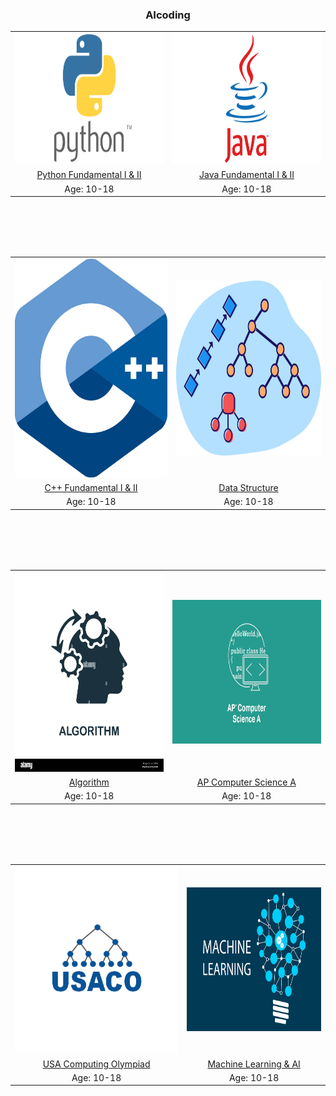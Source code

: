 <h3 style="text-align: center;">AIcoding</h3>

<table>
  
  <tr>
    <td><img src="./images/Python.png" width=400 height=210></td>
    <td><img src="./images/Java.png" width=400 height=210></td>
  </tr>

  <tr>
    <td><center><a href="./python.html">Python Fundamental I & II</a></center></td>
     <td><center><a href="./java.html">Java Fundamental I & II</a></center></td>
  </tr>

  <tr>
    <td><center>Age: 10-18</center></td>
     <td><center>Age: 10-18</center></td>
  </tr>
 </table>

<br/><br/>
<br/><br/>

<table>

  <tr>
    <td><img src="./images/cplusplus.png" width=400 height=350></td>
    <td><img src="./images/datastructure.png" width=400 height=280></td>
  </tr>

  <tr>
    <td><center><a href="./cplusplus.html">C++ Fundamental I & II</a></center></td>
     <td><center><a href="./datastructure.html">Data Structure</a></center></td>
  </tr>

  <tr>
    <td><center>Age: 10-18</center></td>
     <td><center>Age: 10-18</center></td>
  </tr>
 </table>

<br/><br/>
<br/><br/>

<table>

  <tr>
    <td><img src="./images/algorithm.jpg" width=400 height=320></td>
    <td><img src="./images/APCSA.jpg" width=400 height=230></td>
  </tr>

  <tr>
    <td><center><a href="./algorithm.html">Algorithm</a></center></td>
     <td><center><a href="./APCSA.html">AP Computer Science A</a></center></td>
  </tr>

  <tr>
    <td><center>Age: 10-18</center></td>
     <td><center>Age: 10-18</center></td>
  </tr>
 </table>

<br/><br/>
<br/><br/>

<table>

  <tr>
    <td><img src="./images/USACO.png" width=400 height=300></td>
    <td><img src="./images/machinelearning.jpg" width=330 height=230></td>
  </tr>

  <tr>
    <td><center><a href="./USACO.html">USA Computing Olympiad</a></center></td>
     <td><center><a href="./MachineLearning.html">Machine Learning & AI</a></center></td>
  </tr>

  <tr>
    <td><center>Age: 10-18</center></td>
     <td><center>Age: 10-18</center></td>
  </tr>
 </table>
